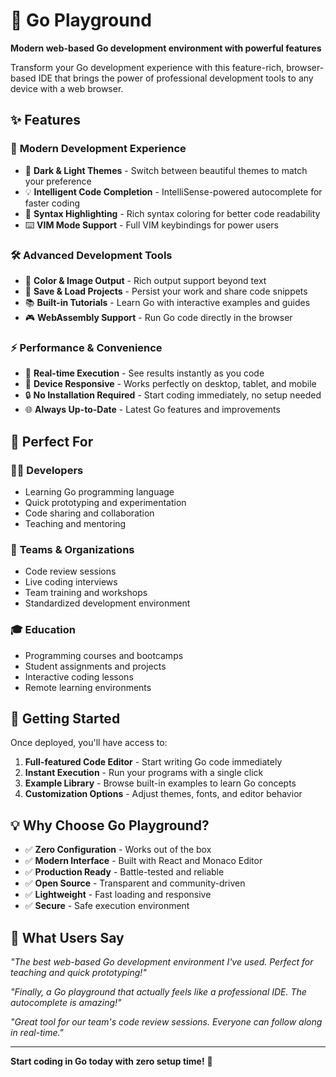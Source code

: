 # 🚀 Go Playground

**Modern web-based Go development environment with powerful features**

Transform your Go development experience with this feature-rich, browser-based IDE that brings the power of professional development tools to any device with a web browser.

## ✨ Features

### 🎨 **Modern Development Experience**
- 🌙 **Dark & Light Themes** - Switch between beautiful themes to match your preference
- 💡 **Intelligent Code Completion** - IntelliSense-powered autocomplete for faster coding
- 🎯 **Syntax Highlighting** - Rich syntax coloring for better code readability
- ⌨️ **VIM Mode Support** - Full VIM keybindings for power users

### 🛠️ **Advanced Development Tools**
- 🌈 **Color & Image Output** - Rich output support beyond text
- 💾 **Save & Load Projects** - Persist your work and share code snippets
- 📚 **Built-in Tutorials** - Learn Go with interactive examples and guides
- 🎮 **WebAssembly Support** - Run Go code directly in the browser

### ⚡ **Performance & Convenience**
- 🚀 **Real-time Execution** - See results instantly as you code
- 📱 **Device Responsive** - Works perfectly on desktop, tablet, and mobile
- 🔒 **No Installation Required** - Start coding immediately, no setup needed
- 🌐 **Always Up-to-Date** - Latest Go features and improvements

## 🎯 Perfect For

### 👨‍💻 **Developers**
- Learning Go programming language
- Quick prototyping and experimentation
- Code sharing and collaboration
- Teaching and mentoring

### 🏢 **Teams & Organizations**
- Code review sessions
- Live coding interviews
- Team training and workshops
- Standardized development environment

### 🎓 **Education**
- Programming courses and bootcamps
- Student assignments and projects
- Interactive coding lessons
- Remote learning environments

## 🚀 Getting Started

Once deployed, you'll have access to:

1. **Full-featured Code Editor** - Start writing Go code immediately
2. **Instant Execution** - Run your programs with a single click
3. **Example Library** - Browse built-in examples to learn Go concepts
4. **Customization Options** - Adjust themes, fonts, and editor behavior

## 💡 Why Choose Go Playground?

- ✅ **Zero Configuration** - Works out of the box
- ✅ **Modern Interface** - Built with React and Monaco Editor
- ✅ **Production Ready** - Battle-tested and reliable
- ✅ **Open Source** - Transparent and community-driven
- ✅ **Lightweight** - Fast loading and responsive
- ✅ **Secure** - Safe execution environment

## 🌟 What Users Say

*"The best web-based Go development environment I've used. Perfect for teaching and quick prototyping!"*

*"Finally, a Go playground that actually feels like a professional IDE. The autocomplete is amazing!"*

*"Great tool for our team's code review sessions. Everyone can follow along in real-time."*

---

**Start coding in Go today with zero setup time!** 🎉 